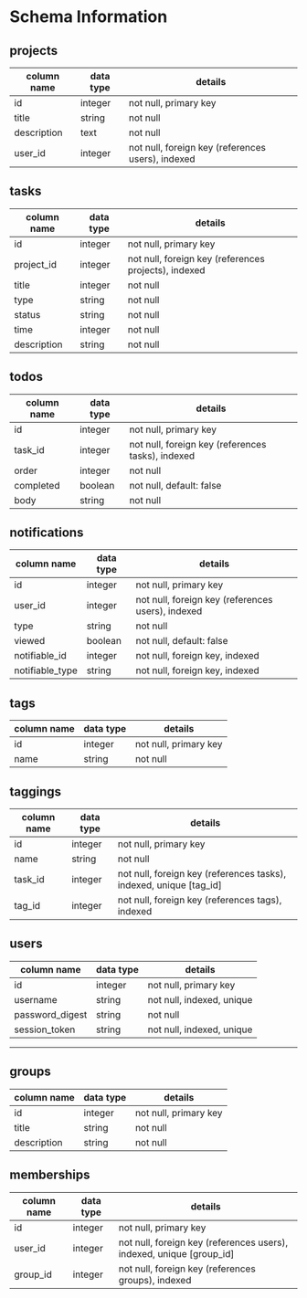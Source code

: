 # Schema Information

## projects
column name | data type | details
------------|-----------|-----------------------
id          | integer   | not null, primary key
title       | string    | not null
description | text      | not null
user_id     | integer   | not null, foreign key (references users), indexed

## tasks
column name | data type | details
------------|-----------|-----------------------
id          | integer   | not null, primary key
project_id  | integer   | not null, foreign key (references projects), indexed
title       | integer   | not null
type        | string    | not null
status      | string    | not null
time        | integer   | not null
description | string    | not null

## todos
column name | data type | details
------------|-----------|-----------------------
id          | integer   | not null, primary key
task_id     | integer   | not null, foreign key (references tasks), indexed
order       | integer   | not null
completed   | boolean   | not null, default: false
body        | string    | not null

## notifications
column name | data type | details
------------|-----------|-----------------------
id          | integer   | not null, primary key
user_id     | integer   | not null, foreign key (references users), indexed
type        | string    | not null
viewed      | boolean   | not null, default: false
notifiable_id   | integer   | not null, foreign key, indexed
notifiable_type | string    | not null, foreign key, indexed

## tags
column name | data type | details
------------|-----------|-----------------------
id          | integer   | not null, primary key
name        | string    | not null

## taggings
column name | data type | details
------------|-----------|-----------------------
id          | integer   | not null, primary key
name        | string    | not null
task_id     | integer   | not null, foreign key (references tasks), indexed, unique [tag_id]
tag_id      | integer   | not null, foreign key (references tags), indexed

## users
column name     | data type | details
----------------|-----------|-----------------------
id              | integer   | not null, primary key
username        | string    | not null, indexed, unique
password_digest | string    | not null
session_token   | string    | not null, indexed, unique

---

## groups
column name     | data type | details
----------------|-----------|-----------------------
id              | integer   | not null, primary key
title           | string    | not null
description     | string    | not null

## memberships
column name     | data type | details
----------------|-----------|-----------------------
id              | integer   | not null, primary key
user_id         | integer   | not null, foreign key (references users), indexed, unique [group_id]
group_id        | integer   | not null, foreign key (references groups), indexed
